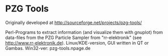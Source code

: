 # PZG Tools

Originally developed at http://sourceforge.net/projects/pzg-tools/

Perl-Programs to extract information (and visualize them with gnuplot) from data-files from the PZG Particle Sampler from "rr-elektronik" (see http://www.rr-elektronik.de). Linux/KDE-version, GUI written in QT or Gambas. Win32-ver: pzg-tools.npage.de

